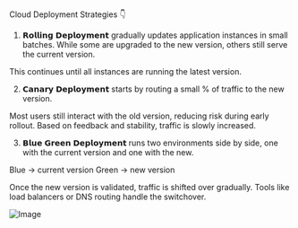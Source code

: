 Cloud Deployment Strategies 👇

1. 𝗥𝗼𝗹𝗹𝗶𝗻𝗴 𝗗𝗲𝗽𝗹𝗼𝘆𝗺𝗲𝗻𝘁 gradually updates application instances in small batches. While some are upgraded to the new version, others still serve the current version.

This continues until all instances are running the latest version.

2. 𝗖𝗮𝗻𝗮𝗿𝘆 𝗗𝗲𝗽𝗹𝗼𝘆𝗺𝗲𝗻𝘁 starts by routing a small % of traffic to the new version.

Most users still interact with the old version, reducing risk during early rollout. Based on feedback and stability, traffic is slowly increased.

3. 𝗕𝗹𝘂𝗲 𝗚𝗿𝗲𝗲𝗻 𝗗𝗲𝗽𝗹𝗼𝘆𝗺𝗲𝗻𝘁 runs two environments side by side, one with the current version and one with the new.

Blue → current version
Green → new version

Once the new version is validated, traffic is shifted over gradually. Tools like load balancers or DNS routing handle the switchover.

![Image](https://github.com/user-attachments/assets/c08df9e9-f767-405f-a2e4-bea4cef32415)
